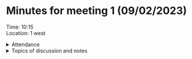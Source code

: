 # Minutes for meeting 1 (09/02/2023)
Time: 10:15 <br>
Location: 1 west

<details><summary>Attendance</summary><p>
  
  - Alexander Agafonov	
  - Thomas Canning	
  - Artiom	Casian	
  - ~Arthur	Chen~
  - ~Alex	Clarke~	
  - Harry	Crane

</p></details>

<details><summary>Topics of discussion and notes</summary><p>
  
  - **Agreement on language, tools, and IDE** <br>
      Java, Intellij, maven, Github
  - **Explanation of GitHub** <br>
  Branches, how its set out, folders for reference summaries and meeting minutes, automatic testing
  - **Begining of discussion for requirements for software** <br>
  Will discuss after going through references, each person should go through at least 1 reference and summarise it in a .md file in the References/ReferenceSummaries file, and use the summary to think about what requirments we should have for our software 
  - **Discussion of timescale for 1st sprint** <br>
  Not starting for a while, start to discuss our requirments in the lab friday 17/02/2023
  - **What software we will do report in (latex, word etc)** <br>
  Decided on latex
  - **Discussion about peoples strenghts** <br>
  Harry - Backend databases
  Thomas - GUI 
  - **Decide on time and date for next meeting**<br>
  Next discussion on Monday after lecture (13/02/2034)
  ------------------------------------------------
  *Notes:*
  - Alex A agreed to begin creating a questionnaire about what people would like out of a personal health/fitness app. Will then share with the rest of the group to discuss what questions should be asked, then use it to interview people and get primary data.
  - Main goal between now and next meeting is to cover all the references provided in the specification in the References folder (1-7) and create a summary about them, thinking about how they can inform us on how to make a useful personal infomatics program so we can start to come up with requirements. Aim to do 1-2 of the references each, making sure you write what you are doing in the ReferenceTracker file before you start on a reference so no one does the same thing. After doing the specification references, find another reference not listed in the specification and do the same process for that.
  - A different language to java will be used for the backend
  
</p></details>

